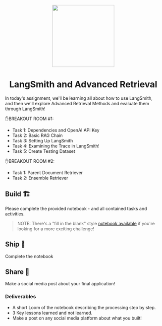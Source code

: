 <p align = "center" draggable=”false” ><img src="https://github.com/AI-Maker-Space/LLM-Dev-101/assets/37101144/d1343317-fa2f-41e1-8af1-1dbb18399719" 
     width="200px"
     height="auto"/>
</p>

## <h1 align="center" id="heading">LangSmith and Advanced Retrieval</h1>

In today's assignment, we'll be learning all about how to use LangSmith, and then we'll explore Advanced Retrieval Methods and evaluate them through LangSmith!

✋BREAKOUT ROOM #1:
- Task 1: Dependencies and OpenAI API Key
- Task 2: Basic RAG Chain
- Task 3: Setting Up LangSmith
- Task 4: Examining the Trace in LangSmith!
- Task 5: Create Testing Dataset

✋BREAKOUT ROOM #2:
- Task 1: Parent Document Retriever
- Task 2: Ensemble Retriever

## Build 🏗️

Please complete the provided notebook - and all contained tasks and activities. 

> NOTE: There's a "fill in the blank" style [notebook available](https://colab.research.google.com/drive/1TiuuqZvoj4boJbGuOehWKMgrpO-3J9EC?usp=sharing) if you're looking for a more exciting challenge!

## Ship 🚢

Complete the notebook

## Share 🚀

Make a social media post about your final application!

### Deliverables
- A short Loom of the notebook describing the processing step by step.
- 3 Key lessons learned and not learned.
- Make a post on any social media platform about what you built!